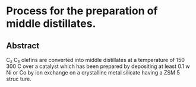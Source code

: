 # Process for the preparation of middle distillates.

## Abstract
C₂ C₅ olefins are converted into middle distillates at a temperature of 150 300 C over a catalyst which has been prepared by depositing at least 0.1 w Ni or Co by ion exchange on a crystalline metal silicate having a ZSM 5 struc ture.